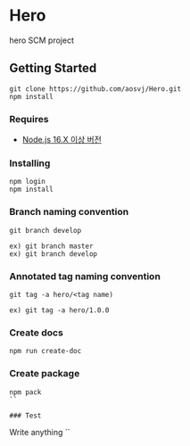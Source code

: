 # **Hero**
hero SCM project

## Getting Started
```
git clone https://github.com/aosvj/Hero.git
npm install
```

### Requires
* [Node.js 16.X 이상 버전](https://nodejs.org/en/docs/)

### Installing
```
npm login
npm install
```

### Branch naming convention
```
git branch develop

ex) git branch master
ex) git branch develop
```

### Annotated tag naming convention
```
git tag -a hero/<tag name)

ex) git tag -a hero/1.0.0
```

### Create docs
```
npm run create-doc
```

### Create package
```
npm pack
``

### Test
```
Write anything
``

